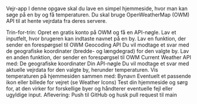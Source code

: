 Vejr-app
I denne opgave skal du lave en simpel hjemmeside, hvor man kan søge på en by og få temperaturen.
Du skal bruge OpenWeatherMap (OWM) API til at hente vejrdata fra deres servere.

Trin-for-trin:
Opret en gratis konto på OWM og få en API-nøgle.
Lav et inputfelt, hvor brugeren kan indtaste navnet på en by.
Lav en funktion, der sender en forespørgsel til OWM Geocoding API Du vil modtage et svar med de geografiske koordinater (bredde- og længdegrad) for den valgte by.
Lav en anden funktion, der sender en forespørgsel til OWM Current Weather API med:
De geografiske koordinater
Din API-nøgle
Du vil modtage et svar med aktuelle vejrdata for den valgte by, herunder temperaturen.
Vis temperaturen på hjemmesiden sammen med:
Bynavn
Eventuelt et passende ikon eller billede for vejret (se Weather Icons)
Test din hjemmeside og sørg for, at den virker for forskellige byer og håndterer eventuelle fejl eller ugyldige input.
Aflevering:
Push til GitHub og husk pull request til main